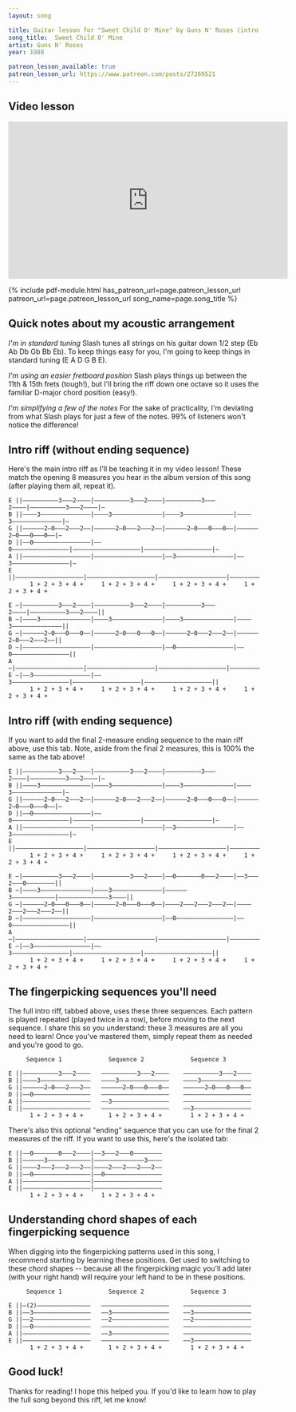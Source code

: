 ```yaml
---
layout: song

title: Guitar lesson for "Sweet Child O' Mine" by Guns N' Roses (intro riff w/ tab)
song_title:  Sweet Child O' Mine
artist: Guns N' Roses
year: 1988

patreon_lesson_available: true
patreon_lesson_url: https://www.patreon.com/posts/27269521
---
```


## Video lesson

<iframe width="560" height="315" src="https://www.youtube.com/embed/6aMYqAN8FRo?showinfo=0" frameborder="0" allowfullscreen></iframe>



{% include pdf-module.html has_patreon_url=page.patreon_lesson_url patreon_url=page.patreon_lesson_url song_name=page.song_title %}





## Quick notes about my acoustic arrangement

*I'm in standard tuning*
Slash tunes all strings on his guitar down 1/2 step (Eb Ab Db Gb Bb Eb). To keep things easy for you, I'm going to keep things in standard tuning (E A D G B E).

*I'm using an easier fretboard position*
Slash plays things up between the 11th & 15th frets (tough!), but I'll bring the riff down one octave so it uses the familiar D-major chord position (easy!).

*I'm simplifying a few of the notes*
For the sake of practicality, I'm deviating from what Slash plays for just a few of the notes. 99% of listeners won't notice the difference!

## Intro riff (without ending sequence)

Here's the main intro riff as I'll be teaching it in my video lesson! These match the opening 8 measures you hear in the album version of this song (after playing them all, repeat it).

    E ||––––––––––3–––2––––|––––––––––3–––2––––|––––––––––3–––2––––|––––––––––3–––2––––|–
    B ||––––3––––––––––––––|––––3––––––––––––––|––––3––––––––––––––|––––3––––––––––––––|–
    G ||––––––2–0–––2–––2––|––––––2–0–––2–––2––|––––––2–0–––0–––0––|––––––2–0–––0–––0––|–
    D ||––0––––––––––––––––|––0––––––––––––––––|–––––––––––––––––––|–––––––––––––––––––|–
    A ||–––––––––––––––––––|–––––––––––––––––––|––3––––––––––––––––|––3––––––––––––––––|–
    E ||–––––––––––––––––––|–––––––––––––––––––|–––––––––––––––––––|–––––––––––––––––––|–
          1 + 2 + 3 + 4 +     1 + 2 + 3 + 4 +     1 + 2 + 3 + 4 +     1 + 2 + 3 + 4 +

    E –|––––––––––3–––2––––|––––––––––3–––2––––|––––––––––3–––2––––|––––––––––3–––2––––||
    B –|––––3––––––––––––––|––––3––––––––––––––|––––3––––––––––––––|––––3––––––––––––––||
    G –|––––––2–0–––0–––0––|––––––2–0–––0–––0––|––––––2–0–––2–––2––|––––––2–0–––2–––2––||
    D –|–––––––––––––––––––|–––––––––––––––––––|––0––––––––––––––––|––0––––––––––––––––||
    A –|–––––––––––––––––––|–––––––––––––––––––|–––––––––––––––––––|–––––––––––––––––––||
    E –|––3––––––––––––––––|––3––––––––––––––––|–––––––––––––––––––|–––––––––––––––––––||
          1 + 2 + 3 + 4 +     1 + 2 + 3 + 4 +     1 + 2 + 3 + 4 +     1 + 2 + 3 + 4 +

## Intro riff (with ending sequence)

If you want to add the final 2-measure ending sequence to the main riff above, use this tab. Note, aside from the final 2 measures, this is 100% the same as the tab above!

    E ||––––––––––3–––2––––|––––––––––3–––2––––|––––––––––3–––2––––|––––––––––3–––2––––|–
    B ||––––3––––––––––––––|––––3––––––––––––––|––––3––––––––––––––|––––3––––––––––––––|–
    G ||––––––2–0–––2–––2––|––––––2–0–––2–––2––|––––––2–0–––0–––0––|––––––2–0–––0–––0––|–
    D ||––0––––––––––––––––|––0––––––––––––––––|–––––––––––––––––––|–––––––––––––––––––|–
    A ||–––––––––––––––––––|–––––––––––––––––––|––3––––––––––––––––|––3––––––––––––––––|–
    E ||–––––––––––––––––––|–––––––––––––––––––|–––––––––––––––––––|–––––––––––––––––––|–
          1 + 2 + 3 + 4 +     1 + 2 + 3 + 4 +     1 + 2 + 3 + 4 +     1 + 2 + 3 + 4 +

    E –|––––––––––3–––2––––|––––––––––3–––2––––|––0–––––––0–––2––––|––3–––2–––0––––––––||
    B –|––––3––––––––––––––|––––3––––––––––––––|––––––3––––––––––––|––––––––––––––3––––||
    G –|––––––2–0–––0–––0––|––––––2–0–––0–––0––|––––2–––2–––2–––2––|––––2–––2–––2–––2––||
    D –|–––––––––––––––––––|–––––––––––––––––––|––0––––––––––––––––|––0––––––––––––––––||
    A –|–––––––––––––––––––|–––––––––––––––––––|–––––––––––––––––––|–––––––––––––––––––||
    E –|––3––––––––––––––––|––3––––––––––––––––|–––––––––––––––––––|–––––––––––––––––––||
          1 + 2 + 3 + 4 +     1 + 2 + 3 + 4 +     1 + 2 + 3 + 4 +     1 + 2 + 3 + 4 +

## The fingerpicking sequences you'll need

The full intro riff, tabbed above, uses these three sequences. Each pattern is played repeated (played twice in a row), before moving to the next sequence. I share this so you understand: these 3 measures are all you need to learn! Once you've mastered them, simply repeat them as needed and you're good to go.

         Sequence 1             Sequence 2             Sequence 3

    E ||––––––––––3–––2––––   ––––––––––3–––2––––    ––––––––––3–––2––––    
    B ||––––3––––––––––––––   ––––3––––––––––––––    ––––3––––––––––––––    
    G ||––––––2–0–––2–––2––   ––––––2–0–––0–––0––    ––––––2–0–––0–––0––    
    D ||––0––––––––––––––––   –––––––––––––––––––    –––––––––––––––––––    
    A ||–––––––––––––––––––   ––3––––––––––––––––    –––––––––––––––––––    
    E ||–––––––––––––––––––   –––––––––––––––––––    ––3––––––––––––––––    
          1 + 2 + 3 + 4 +       1 + 2 + 3 + 4 +        1 + 2 + 3 + 4 +      

There's also this optional "ending" sequence that you can use for the final 2 measures of the riff. If you want to use this, here's the isolated tab:

    E ||––0–––––––0–––2––––|––3–––2–––0––––––––
    B ||––––––3––––––––––––|––––––––––––––3––––
    G ||––––2–––2–––2–––2––|––––2–––2–––2–––2––
    D ||––0––––––––––––––––|––0––––––––––––––––
    A ||–––––––––––––––––––|–––––––––––––––––––
    E ||–––––––––––––––––––|–––––––––––––––––––
          1 + 2 + 3 + 4 +     1 + 2 + 3 + 4 +

## Understanding chord shapes of each fingerpicking sequence

When digging into the fingerpicking patterns used in this song, I recommend starting by learning these positions. Get used to switching to these chord shapes -- because all the fingerpicking magic you'll add later (with your right hand) will require your left hand to be in these positions.

         Sequence 1             Sequence 2             Sequence 3

    E ||–(2)–––––––––––––––   –––––––––––––––––––    –––––––––––––––––––
    B ||––3––––––––––––––––   ––3––––––––––––––––    ––3––––––––––––––––
    G ||––2––––––––––––––––   ––2––––––––––––––––    ––2––––––––––––––––
    D ||––0––––––––––––––––   –––––––––––––––––––    –––––––––––––––––––
    A ||–––––––––––––––––––   ––3––––––––––––––––    –––––––––––––––––––
    E ||–––––––––––––––––––   –––––––––––––––––––    ––3––––––––––––––––
          1 + 2 + 3 + 4 +       1 + 2 + 3 + 4 +        1 + 2 + 3 + 4 +


## Good luck!

Thanks for reading! I hope this helped you. If you'd like to learn how to play the full song beyond this riff, let me know!
